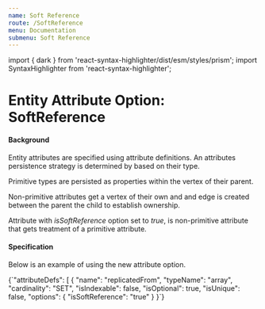 ```yaml
---
name: Soft Reference
route: /SoftReference
menu: Documentation
submenu: Soft Reference
--- 
```


import { dark } from 'react-syntax-highlighter/dist/esm/styles/prism';
import SyntaxHighlighter from 'react-syntax-highlighter';

# Entity Attribute Option: SoftReference

#### Background

Entity attributes are specified using attribute definitions. An attributes persistence strategy is determined by based on their type. 

Primitive types are persisted as properties within the vertex of their parent. 

Non-primitive attributes get a vertex of their own and and edge is created between the parent the child to establish ownership.

Attribute with _isSoftReference_ option set to _true_, is non-primitive attribute that gets treatment of a primitive attribute.

#### Specification

Below is an example of using the new attribute option.

<SyntaxHighlighter wrapLines={true} language="json" style={dark}>
  {`"attributeDefs": [
      {
        "name": "replicatedFrom",
        "typeName": "array<AtlasServer>",
        "cardinality": "SET",
        "isIndexable": false,
        "isOptional": true,
        "isUnique": false,
        "options": {
          "isSoftReference": "true"
        }
      }`}
</SyntaxHighlighter>

